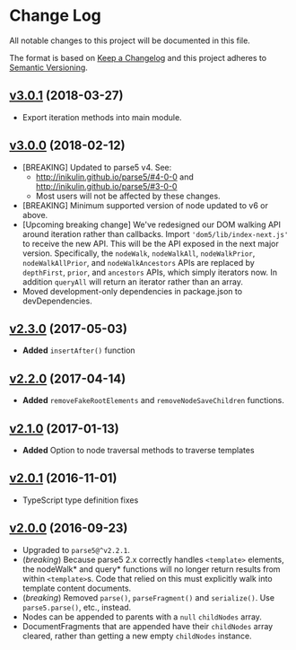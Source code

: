 # Change Log

All notable changes to this project will be documented in this file.

The format is based on [Keep a Changelog](http://keepachangelog.com/)
and this project adheres to [Semantic Versioning](http://semver.org/).

<!-- ## Unreleased -->

## [v3.0.1](https://github.com/Polymer/dom5/tree/v3.0.1) (2018-03-27)
- Export iteration methods into main module.

## [v3.0.0](https://github.com/Polymer/dom5/tree/v3.0.0) (2018-02-12)
- [BREAKING] Updated to parse5 v4. See:
  - http://inikulin.github.io/parse5/#4-0-0 and
    http://inikulin.github.io/parse5/#3-0-0
  - Most users will not be affected by these changes.
- [BREAKING] Minimum supported version of node updated to v6 or above.
- [Upcoming breaking change] We've redesigned our DOM walking API around
  iteration rather than callbacks. Import `'dom5/lib/index-next.js'` to receive
  the new API. This will be the API exposed in the next major version.
  Specifically, the `nodeWalk`, `nodeWalkAll`, `nodeWalkPrior`,
  `nodeWalkAllPrior`, and `nodeWalkAncestors` APIs are replaced by `depthFirst`,
  `prior`, and `ancestors` APIs, which simply iterators now. In addition
  `queryAll` will return an iterator rather than an array.
- Moved development-only dependencies in package.json to devDependencies.
<!-- Add new, unreleased changes here. -->

## [v2.3.0](https://github.com/Polymer/dom5/tree/v2.3.0) (2017-05-03)
- **Added** `insertAfter()` function

## [v2.2.0](https://github.com/Polymer/dom5/tree/v2.2.0) (2017-04-14)
- **Added** `removeFakeRootElements` and `removeNodeSaveChildren` functions.

## [v2.1.0](https://github.com/Polymer/dom5/tree/v2.1.0) (2017-01-13)
- **Added** Option to node traversal methods to traverse templates

## [v2.0.1](https://github.com/Polymer/dom5/tree/v2.0.1) (2016-11-01)
- TypeScript type definition fixes

## [v2.0.0](https://github.com/Polymer/dom5/tree/v2.0.0) (2016-09-23)
- Upgraded to `parse5@^v2.2.1`.
- (*breaking*) Because parse5 2.x correctly handles `<template>` elements,
  the nodeWalk* and query* functions will no longer return results from within
  `<template>`s. Code that relied on this must explicitly walk into template
  content documents.
- (*breaking*) Removed `parse()`, `parseFragment()` and `serialize()`. Use
  `parse5.parse()`, etc., instead.
- Nodes can be appended to parents with a `null` `childNodes` array.
- DocumentFragments that are appended have their `childNodes` array cleared,
  rather than getting a new empty `childNodes` instance.

